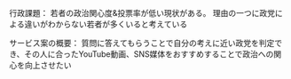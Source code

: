 行政課題：
若者の政治関心度&投票率が低い現状がある。
理由の一つに政党による違いがわからない若者が多くいると考えている

サービス案の概要：
質問に答えてもらうことで自分の考えに近い政党を判定でき、その人に合ったYouTube動画、SNS媒体をおすすめすることで政治への関心を向上させたい